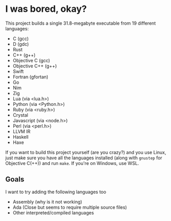# I was bored, okay?
This project builds a single 31.8-megabyte executable from 19 different languages:
- C (gcc)
- D (gdc)
- Rust
- C++ (g++)
- Objective C (gcc)
- Objective C++ (g++)
- Swift
- Fortran (gfortan)
- Go
- Nim
- Zig  
- Lua (via <lua.h>)  
- Python (via <Python.h>)
- Ruby (via <ruby.h>)
- Crystal
- Javascript (via <node.h>)
- Perl (via <perl.h>)
- LLVM IR
- Haskell
- Haxe

If you want to build this project yourself (are you crazy?) and you use Linux, just make sure you have all the languages installed (along with `gnustep` for Objective C(++)) and run `make`. If you're on Windows, use WSL.
## Goals

I want to try adding the following languages too

- Assembly (why is it not working)
- Ada (Close but seems to require multiple source files)
- Other interpreted/compiled languages


